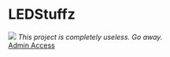 <html>
<body>
<h1>LEDStuffz</h1>
<img src="https://upload.wikimedia.org/wikipedia/commons/a/ac/A_blink_program_through_LED.gif"/>
<i>This project is completely useless. Go away.</i>
<div style="height:5000px;"/>
<a href="https://www.youtube.com/watch?v=dQw4w9WgXcQ">Admin Access</a>
</body>
</html>
